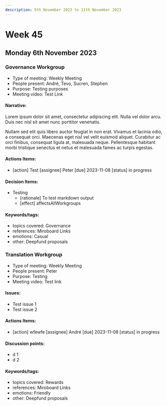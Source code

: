 ```yaml
---
description: 5th November 2023 to 11th November 2023
---
```


# Week 45

## Monday 6th November 2023


### Governance Workgroup

- Type of meeting: Weekly Meeting
- People present: André, Tevo, Sucren, Stephen
- Purpose: Testing purposes
- Meeting video: Test Link

#### Narrative:

Lorem ipsum dolor sit amet, consectetur adipiscing elit. Nulla vel dolor arcu. Duis nec nisl sit amet nunc porttitor venenatis. 

Nullam sed elit quis libero auctor feugiat in non erat. Vivamus et lacinia odio, a consequat orci. Maecenas eget nisl vel velit euismod aliquet. Curabitur ac orci finibus, consequat ligula at, malesuada neque. Pellentesque habitant morbi tristique senectus et netus et malesuada fames ac turpis egestas.

#### Actions Items:
- [action] Test [assignee] Peter [due] 2023-11-08 [status] in progress

#### Decision Items:
- Testing
  - [rationale] To test markdown output
  - [effect] affectsAllWorkgroups

#### Keywords/tags:
- topics covered: Governance
- references: Miroboard Links
- emotions: Casual
- other: Deepfund proposals

### Translation Workgroup

- Type of meeting: Weekly Meeting
- People present: Peter
- Purpose: Testing
- Meeting video: Test link

#### Issues:
- Test issue 1
- Test issue 2

#### Actions Items:
- [action] wfewfe [assignee] André [due] 2023-11-08 [status] in progress

#### Discussion points:
- d 1
- d 2

#### Keywords/tags:
- topics covered: Rewards
- references: Miroboard Links
- emotions: Friendly
- other: Deepfund proposals